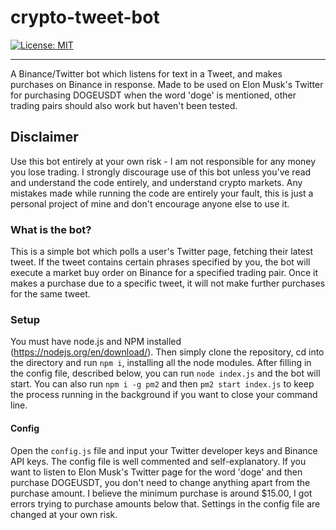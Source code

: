 # crypto-tweet-bot

[![License: MIT](https://img.shields.io/badge/License-MIT-yellow.svg)](https://github.com/almatrass/passport-opskins/blob/master/LICENSE)
***
 A Binance/Twitter bot which listens for text in a Tweet, and makes purchases on Binance in response. Made to be used on Elon Musk's Twitter for purchasing DOGEUSDT when the word 'doge' is mentioned, other trading pairs should also work but haven't been tested.

## Disclaimer
Use this bot entirely at your own risk - I am not responsible for any money you lose trading. I strongly discourage use of this bot unless you've read and understand the code entirely, and understand crypto markets. Any mistakes made while running the code are entirely your fault, this is just a personal project of mine and don't encourage anyone else to use it.

### What is the bot?
This is a simple bot which polls a user's Twitter page, fetching their latest tweet. If the tweet contains certain phrases specified by you, the bot will execute a market buy order on Binance for a specified trading pair. Once it makes a purchase due to a specific tweet, it will not make further purchases for the same tweet.

### Setup
You must have node.js and NPM installed (https://nodejs.org/en/download/). Then simply clone the repository, cd into the directory and run `npm i`, installing all the node modules. After filling in the config file, described below, you can run `node index.js` and the bot will start. You can also run `npm i -g pm2` and then `pm2 start index.js` to keep the process running in the background if you want to close your command line.

#### Config
Open the `config.js` file and input your Twitter developer keys and Binance API keys. The config file is well commented and self-explanatory. If you want to listen to Elon Musk's Twitter page for the word 'doge' and then purchase DOGEUSDT, you don't need to change anything apart from the purchase amount. I believe the minimum purchase is around $15.00, I got errors trying to purchase amounts below that. Settings in the config file are changed at your own risk.